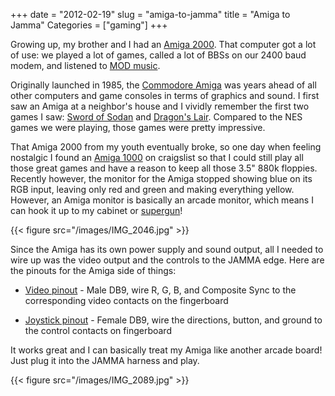 +++
date = "2012-02-19"
slug = "amiga-to-jamma"
title = "Amiga to Jamma"
Categories = ["gaming"]
+++

Growing up, my brother and I had an [Amiga 2000](http://en.wikipedia.org/wiki/Amiga_2000). That computer got a lot of use: we played a lot of games, called a lot of BBSs on our 2400 baud modem, and listened to [MOD music](http://en.wikipedia.org/wiki/MOD_music).

Originally launched in 1985, the [Commodore Amiga](http://en.wikipedia.org/wiki/Amiga) was years ahead of all other computers and game consoles in terms of graphics and sound. I first saw an Amiga at a neighbor's house and I vividly remember the first two games I saw: [Sword of Sodan](http://www.youtube.com/watch?v=1sMJq_Xxnjc) and [Dragon's Lair](http://www.youtube.com/watch?v=dSE5LFdOtQI). Compared to the NES games we were playing, those games were pretty impressive.

That Amiga 2000 from my youth eventually broke, so one day when feeling nostalgic I found an [Amiga 1000](http://en.wikipedia.org/wiki/Amiga_1000) on craigslist so that I could still play all those great games and have a reason to keep all those 3.5" 880k floppies. Recently however, the monitor for the Amiga stopped showing blue on its RGB input, leaving only red and green and making everything yellow. However, an Amiga monitor is basically an arcade monitor, which means I can hook it up to my cabinet or [supergun](/posts/playing-arcade-games-with-no-cabinet/)!

{{< figure src="/images/IMG_2046.jpg" >}}

Since the Amiga has its own power supply and sound output, all I needed to wire up was the video output and the controls to the JAMMA edge.  Here are the pinouts for the Amiga side of things:

* [Video pinout](http://old.pinouts.ru/Video/C1084dd.shtml) - Male DB9, wire R, G, B, and Composite Sync to the corresponding video contacts on the fingerboard

* [Joystick pinout](http://old.pinouts.ru/Inputs/JoystickAtari2600_pinout.shtml) - Female DB9, wire the directions, button, and ground to the control contacts on fingerboard

It works great and I can basically treat my Amiga like another arcade board!  Just plug it into the JAMMA harness and play.

{{< figure src="/images/IMG_2089.jpg" >}}
